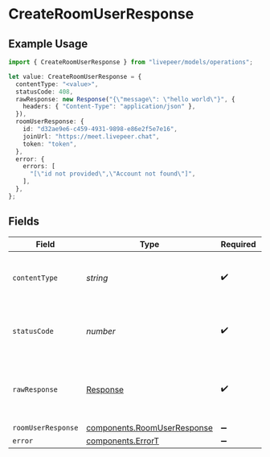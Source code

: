 # CreateRoomUserResponse

## Example Usage

```typescript
import { CreateRoomUserResponse } from "livepeer/models/operations";

let value: CreateRoomUserResponse = {
  contentType: "<value>",
  statusCode: 408,
  rawResponse: new Response("{\"message\": \"hello world\"}", {
    headers: { "Content-Type": "application/json" },
  }),
  roomUserResponse: {
    id: "d32ae9e6-c459-4931-9898-e86e2f5e7e16",
    joinUrl: "https://meet.livepeer.chat",
    token: "token",
  },
  error: {
    errors: [
      "[\"id not provided\",\"Account not found\"]",
    ],
  },
};
```

## Fields

| Field                                                                      | Type                                                                       | Required                                                                   | Description                                                                |
| -------------------------------------------------------------------------- | -------------------------------------------------------------------------- | -------------------------------------------------------------------------- | -------------------------------------------------------------------------- |
| `contentType`                                                              | *string*                                                                   | :heavy_check_mark:                                                         | HTTP response content type for this operation                              |
| `statusCode`                                                               | *number*                                                                   | :heavy_check_mark:                                                         | HTTP response status code for this operation                               |
| `rawResponse`                                                              | [Response](https://developer.mozilla.org/en-US/docs/Web/API/Response)      | :heavy_check_mark:                                                         | Raw HTTP response; suitable for custom response parsing                    |
| `roomUserResponse`                                                         | [components.RoomUserResponse](../../models/components/roomuserresponse.md) | :heavy_minus_sign:                                                         | Success                                                                    |
| `error`                                                                    | [components.ErrorT](../../models/components/errort.md)                     | :heavy_minus_sign:                                                         | Error                                                                      |